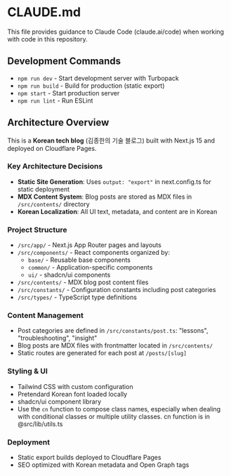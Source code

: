 # CLAUDE.md

This file provides guidance to Claude Code (claude.ai/code) when working with code in this repository.

## Development Commands

- `npm run dev` - Start development server with Turbopack
- `npm run build` - Build for production (static export)
- `npm start` - Start production server
- `npm run lint` - Run ESLint

## Architecture Overview

This is a **Korean tech blog** (김종한의 기술 블로그) built with Next.js 15 and deployed on Cloudflare Pages.

### Key Architecture Decisions

- **Static Site Generation**: Uses `output: "export"` in next.config.ts for static deployment
- **MDX Content System**: Blog posts are stored as MDX files in `/src/contents/` directory
- **Korean Localization**: All UI text, metadata, and content are in Korean

### Project Structure

- `/src/app/` - Next.js App Router pages and layouts
- `/src/components/` - React components organized by:
  - `base/` - Reusable base components
  - `common/` - Application-specific components
  - `ui/` - shadcn/ui components
- `/src/contents/` - MDX blog post content files
- `/src/constants/` - Configuration constants including post categories
- `/src/types/` - TypeScript type definitions

### Content Management

- Post categories are defined in `/src/constants/post.ts`: "lessons", "troubleshooting", "insight"
- Blog posts are MDX files with frontmatter located in `/src/contents/`
- Static routes are generated for each post at `/posts/[slug]`

### Styling & UI

- Tailwind CSS with custom configuration
- Pretendard Korean font loaded locally
- shadcn/ui component library
- Use the `cn` function to compose class names, especially when dealing with conditional classes or multiple utility classes. cn function is in @src/lib/utils.ts

### Deployment

- Static export builds deployed to Cloudflare Pages
- SEO optimized with Korean metadata and Open Graph tags

